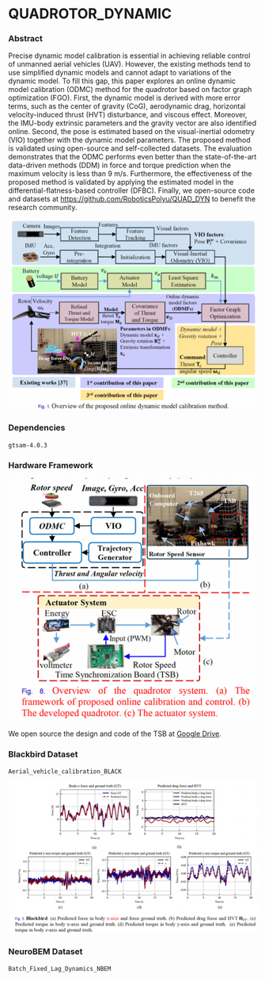 # QUADROTOR_DYNAMIC

### Abstract

Precise dynamic model calibration is essential in achieving reliable control of unmanned aerial vehicles (UAV). However, the existing methods tend to use simplified dynamic models and cannot adapt to variations of the dynamic model. To fill this gap, this paper explores an online dynamic model calibration (ODMC) method for the quadrotor based on factor graph optimization (FGO). First, the dynamic model is derived with more error terms, such as the center of gravity (CoG), aerodynamic drag, horizontal velocity-induced thrust (HVT) disturbance, and viscous effect. Moreover, the IMU-body extrinsic parameters and the gravity vector are also identified online. Second, the pose is estimated based on the visual-inertial odometry (VIO) together with the dynamic model parameters. The proposed method is validated using open-source and self-collected datasets. The evaluation demonstrates that the ODMC performs even better than the state-of-the-art data-driven methods (DDM) in force and torque prediction when the maximum velocity is less than 9 m/s. Furthermore, the effectiveness of the proposed method is validated by applying the estimated model in the differential-flatness-based controller (DFBC). Finally, we open-source code and datasets at https://github.com/RoboticsPolyu/QUAD_DYN to benefit the research community.

![Overview](images/README/Overview.png)

### Dependencies
    gtsam-4.0.3

### Hardware Framework

![Framework](images/README/Framework.png)

We open source the design and code of the TSB at [Google Drive](https://https://drive.google.com/drive/folders/16ANSew4QLOJO7UDyeyYslCdP4t9QSap4?usp=sharing).

### Blackbird Dataset

    Aerial_vehicle_calibration_BLACK

![Blackbird](images/README/Blackbird.png)

### NeuroBEM Dataset

    Batch_Fixed_Lag_Dynamics_NBEM
